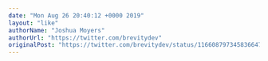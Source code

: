 ```yaml
---
date: "Mon Aug 26 20:40:12 +0000 2019"
layout: "like"
authorName: "Joshua Moyers"
authorUrl: "https://twitter.com/brevitydev"
originalPost: "https://twitter.com/brevitydev/status/1166087973458366470"
---
```

